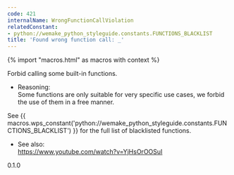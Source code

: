 ```yaml
---
code: 421
internalName: WrongFunctionCallViolation
relatedConstant:
- python://wemake_python_styleguide.constants.FUNCTIONS_BLACKLIST
title: 'Found wrong function call: _'
---
```


{% import "macros.html" as macros with context %}

Forbid calling some built-in functions.

  - Reasoning:  
    Some functions are only suitable for very specific use cases, we
    forbid the use of them in a free manner.

See {{ macros.wps_constant('python://wemake_python_styleguide.constants.FUNCTIONS_BLACKLIST') }} for the
full list of blacklisted functions.

  - See also:  
    <https://www.youtube.com/watch?v=YjHsOrOOSuI>

<div class="versionadded">

0.1.0

</div>